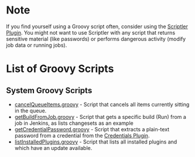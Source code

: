# Note

If you find yourself using a Groovy script often, consider using the [Scriptler Plugin](https://wiki.jenkins.io/display/JENKINS/Scriptler+Plugin). You might not want to use Scriptler with any script that returns sensitive material (like passwords) or performs dangerous activity (modify job data or running jobs).

# List of Groovy Scripts

## System Groovy Scripts
* [cancelQueueItems.groovy](cancelQueueItems.groovy) - Script that cancels all items currently sitting in the queue.
* [getBuildFromJob.groovy](getBuildFromJob.groovy) - Script that gets a specific build (Run) from a job in Jenkins, as lists changesets as an example
* [getCredentialPassword.groovy](getCredentialPassword.groovy) - Script that extracts a plain-text password from a credential from the [Credentials Plugin](https://wiki.jenkins.io/display/JENKINS/Credentials+Plugin).
* [listInstalledPlugins.groovy](listInstalledPlugins.groovy) - Script that lists all installed plugins and which have an update available.
